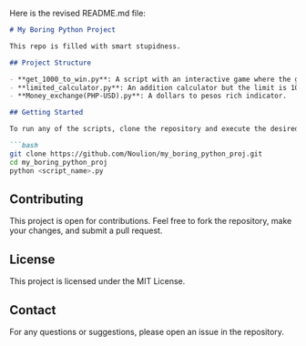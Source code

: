 Here is the revised README.md file:

```markdown
# My Boring Python Project

This repo is filled with smart stupidness.

## Project Structure

- **get_1000_to_win.py**: A script with an interactive game where the goal is to reach 1000 points.
- **limited_calculator.py**: An addition calculator but the limit is 1000.
- **Money_exchange(PHP-USD).py**: A dollars to pesos rich indicator.

## Getting Started

To run any of the scripts, clone the repository and execute the desired script using Python.

```bash
git clone https://github.com/Noulion/my_boring_python_proj.git
cd my_boring_python_proj
python <script_name>.py
```

## Contributing

This project is open for contributions. Feel free to fork the repository, make your changes, and submit a pull request.

## License

This project is licensed under the MIT License.

## Contact

For any questions or suggestions, please open an issue in the repository.
```
